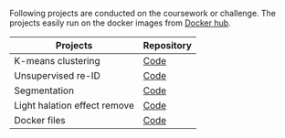<!-- ![header](https://capsule-render.vercel.app/api?type=wave&color=1E90FF&height=250&section=header&text=Kuhyeun%20Ko&fontAlign=50&fontAlignY=45&fontSize=50&fontColor=FFFFFF) -->

Following projects are conducted on the coursework or challenge. The projects easily run on the docker images from [Docker hub](https://hub.docker.com/u/khko).

| **Projects**                  | **Repository**  |
|---|---|
| K-means clustering            |  [Code](https://github.com/kuhyeun-ko/k-means-clustering)       |
| Unsupervised re-ID            |  [Code](https://github.com/kuhyeun-ko/bottom_up_reid)           |
| Segmentation                  |  [Code](https://github.com/kuhyeun-ko/segmentation)             |
| Light halation effect remove  |  [Code](https://github.com/VIP-Lab-UNIST/Dacon_LGAI)            |
| Docker files                  |  [Code](https://github.com/VIP-Lab-UNIST/docker-deep-learning)  |